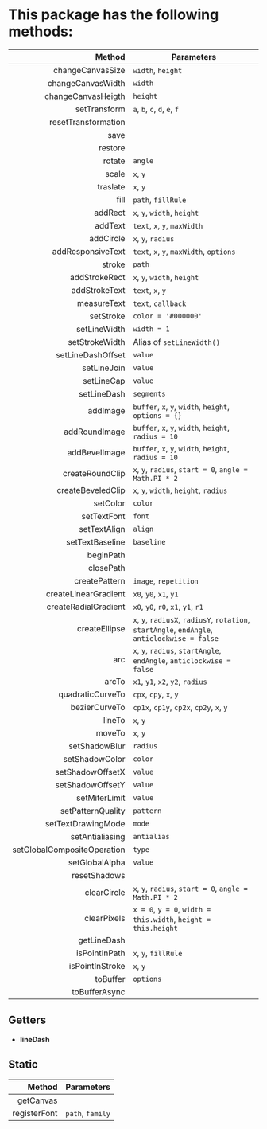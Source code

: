 # This package has the following methods:

|                      Method | Parameters
|----------------------------:|-----------
| changeCanvasSize            | `width`, `height`
| changeCanvasWidth           | `width`
| changeCanvasHeigth          | `height`
| setTransform                | `a`, `b`, `c`, `d`, `e`, `f`
| resetTransformation         |
| save                        |
| restore                     |
| rotate                      | `angle`
| scale                       | `x`, `y`
| traslate                    | `x`, `y`
| fill                        | `path`, `fillRule`
| addRect                     | `x`, `y`, `width`, `height`
| addText                     | `text`, `x`, `y`, `maxWidth`
| addCircle                   | `x`, `y`, `radius`
| addResponsiveText           | `text`, `x`, `y`, `maxWidth`, `options`
| stroke                      | `path`
| addStrokeRect               | `x`, `y`, `width`, `height`
| addStrokeText               | `text`, `x`, `y`
| measureText                 | `text`, `callback`
| setStroke                   | `color = '#000000'`
| setLineWidth                | `width = 1`
| setStrokeWidth              | Alias of `setLineWidth()`
| setLineDashOffset           | `value`
| setLineJoin                 | `value`
| setLineCap                  | `value`
| setLineDash                 | `segments`
| addImage                    | `buffer`, `x`, `y`, `width`, `height`, `options = {}`
| addRoundImage               | `buffer`, `x`, `y`, `width`, `height`, `radius = 10`
| addBevelImage               | `buffer`, `x`, `y`, `width`, `height`, `radius = 10`
| createRoundClip             | `x`, `y`, `radius`, `start = 0`, `angle = Math.PI * 2`
| createBeveledClip           | `x`, `y`, `width`, `height`, `radius`
| setColor                    | `color`
| setTextFont                 | `font`
| setTextAlign                | `align`
| setTextBaseline             | `baseline`
| beginPath                   |
| closePath                   |
| createPattern               | `image`, `repetition`
| createLinearGradient        | `x0`, `y0`, `x1`, `y1`
| createRadialGradient        | `x0`, `y0`, `r0`, `x1`, `y1`, `r1`
| createEllipse               | `x`, `y`, `radiusX`, `radiusY`, `rotation`, `startAngle`, `endAngle`, `anticlockwise = false`
| arc                         | `x`, `y`, `radius`, `startAngle`, `endAngle`, `anticlockwise = false`
| arcTo                       | `x1`, `y1`, `x2`, `y2`, `radius`
| quadraticCurveTo            | `cpx`, `cpy`, `x`, `y`
| bezierCurveTo               | `cp1x`, `cp1y`, `cp2x`, `cp2y`, `x`, `y`
| lineTo                      | `x`, `y`
| moveTo                      | `x`, `y`
| setShadowBlur               | `radius`
| setShadowColor              | `color`
| setShadowOffsetX            | `value`
| setShadowOffsetY            | `value`
| setMiterLimit               | `value`
| setPatternQuality           | `pattern`
| setTextDrawingMode          | `mode`
| setAntialiasing             | `antialias`
| setGlobalCompositeOperation | `type`
| setGlobalAlpha              | `value`
| resetShadows                |
| clearCircle                 | `x`, `y`, `radius`, `start = 0`, `angle = Math.PI * 2`
| clearPixels                 | `x = 0`, `y = 0`, `width = this.width`, `height = this.height`
| getLineDash                 |
| isPointInPath               | `x`, `y`, `fillRule`
| isPointInStroke             | `x`, `y`
| toBuffer                    | `options`
| toBufferAsync               |

## Getters

- **lineDash**

## Static

|       Method | Parameters
|-------------:|-----------
| getCanvas    |
| registerFont | `path`, `family`
